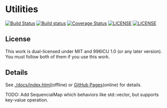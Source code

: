 # Utilities
[![Build Status](https://travis-ci.org/ZgblKylin/Utilities.svg?branch=master)](https://travis-ci.org/ZgblKylin/Utilities)
[![Build status](https://ci.appveyor.com/api/projects/status/4k4cfqrp3o8ywq6d?svg=true)](https://ci.appveyor.com/project/ZgblKylin/Utilities)
[![Coverage Status](https://coveralls.io/repos/github/ZgblKylin/Utilities/badge.svg?branch=master)](https://coveralls.io/github/ZgblKylin/Utilities?branch=master)
[![LICENSE](https://img.shields.io/badge/license-MIT-green.svg)](https://mit-license.org/)
[![LICENSE](https://img.shields.io/badge/license-NPL%20(The%20996%20Prohibited%20License)-blue.svg)](https://github.com/996icu/996.ICU/blob/master/LICENSE)

## License
This work is dual-licensed under MIT and 996ICU 1.0 (or any later version).
You must follow both of them if you use this work.

## Details
See [./docs/index.html](./docs/index.html)(offline) or [GitHub Pages](https://zgblkylin.github.io/Utilities/)(online) for details.

TODO: Add SequencialMap which behaviors like std::vector, but supports key-value operation.
